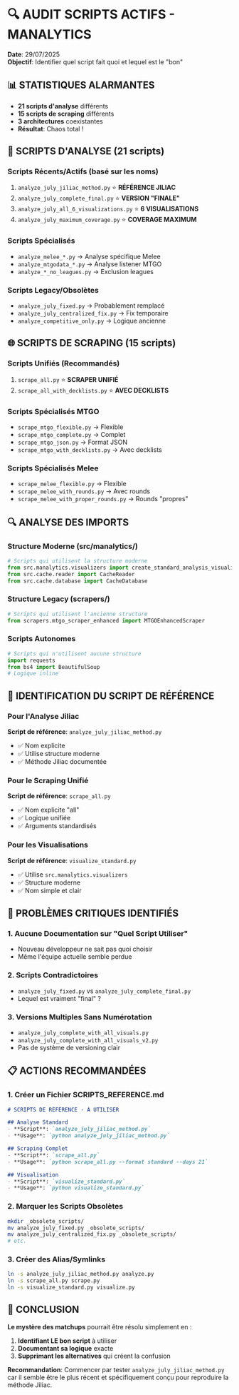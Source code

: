 # 🔍 AUDIT SCRIPTS ACTIFS - MANALYTICS

**Date**: 29/07/2025  
**Objectif**: Identifier quel script fait quoi et lequel est le "bon"

## 📊 STATISTIQUES ALARMANTES

- **21 scripts d'analyse** différents
- **15 scripts de scraping** différents  
- **3 architectures** coexistantes
- **Résultat**: Chaos total !

## 🎯 SCRIPTS D'ANALYSE (21 scripts)

### Scripts Récents/Actifs (basé sur les noms)
1. `analyze_july_jiliac_method.py` ⭐ **RÉFÉRENCE JILIAC**
2. `analyze_july_complete_final.py` ⭐ **VERSION "FINALE"**
3. `analyze_july_all_6_visualizations.py` ⭐ **6 VISUALISATIONS**
4. `analyze_july_maximum_coverage.py` ⭐ **COVERAGE MAXIMUM**

### Scripts Spécialisés
- `analyze_melee_*.py` → Analyse spécifique Melee
- `analyze_mtgodata_*.py` → Analyse listener MTGO
- `analyze_*_no_leagues.py` → Exclusion leagues

### Scripts Legacy/Obsolètes
- `analyze_july_fixed.py` → Probablement remplacé
- `analyze_july_centralized_fix.py` → Fix temporaire
- `analyze_competitive_only.py` → Logique ancienne

## 🌐 SCRIPTS DE SCRAPING (15 scripts)

### Scripts Unifiés (Recommandés)
1. `scrape_all.py` ⭐ **SCRAPER UNIFIÉ**
2. `scrape_all_with_decklists.py` ⭐ **AVEC DECKLISTS**

### Scripts Spécialisés MTGO
- `scrape_mtgo_flexible.py` → Flexible
- `scrape_mtgo_complete.py` → Complet
- `scrape_mtgo_json.py` → Format JSON
- `scrape_mtgo_with_decklists.py` → Avec decklists

### Scripts Spécialisés Melee
- `scrape_melee_flexible.py` → Flexible
- `scrape_melee_with_rounds.py` → Avec rounds
- `scrape_melee_with_proper_rounds.py` → Rounds "propres"

## 🔍 ANALYSE DES IMPORTS

### Structure Moderne (src/manalytics/)
```python
# Scripts qui utilisent la structure moderne
from src.manalytics.visualizers import create_standard_analysis_visualization
from src.cache.reader import CacheReader
from src.cache.database import CacheDatabase
```

### Structure Legacy (scrapers/)
```python
# Scripts qui utilisent l'ancienne structure
from scrapers.mtgo_scraper_enhanced import MTGOEnhancedScraper
```

### Scripts Autonomes
```python
# Scripts qui n'utilisent aucune structure
import requests
from bs4 import BeautifulSoup
# Logique inline
```

## 🎯 IDENTIFICATION DU SCRIPT DE RÉFÉRENCE

### Pour l'Analyse Jiliac
**Script de référence**: `analyze_july_jiliac_method.py`
- ✅ Nom explicite
- ✅ Utilise structure moderne
- ✅ Méthode Jiliac documentée

### Pour le Scraping Unifié  
**Script de référence**: `scrape_all.py`
- ✅ Nom explicite "all"
- ✅ Logique unifiée
- ✅ Arguments standardisés

### Pour les Visualisations
**Script de référence**: `visualize_standard.py`
- ✅ Utilise `src.manalytics.visualizers`
- ✅ Structure moderne
- ✅ Nom simple et clair

## 🚨 PROBLÈMES CRITIQUES IDENTIFIÉS

### 1. Aucune Documentation sur "Quel Script Utiliser"
- Nouveau développeur ne sait pas quoi choisir
- Même l'équipe actuelle semble perdue

### 2. Scripts Contradictoires
- `analyze_july_fixed.py` vs `analyze_july_complete_final.py`
- Lequel est vraiment "final" ?

### 3. Versions Multiples Sans Numérotation
- `analyze_july_complete_with_all_visuals.py`
- `analyze_july_complete_with_all_visuals_v2.py`
- Pas de système de versioning clair

## 📋 ACTIONS RECOMMANDÉES

### 1. Créer un Fichier SCRIPTS_REFERENCE.md
```markdown
# SCRIPTS DE RÉFÉRENCE - À UTILISER

## Analyse Standard
- **Script**: `analyze_july_jiliac_method.py`
- **Usage**: `python analyze_july_jiliac_method.py`

## Scraping Complet  
- **Script**: `scrape_all.py`
- **Usage**: `python scrape_all.py --format standard --days 21`

## Visualisation
- **Script**: `visualize_standard.py`  
- **Usage**: `python visualize_standard.py`
```

### 2. Marquer les Scripts Obsolètes
```bash
mkdir _obsolete_scripts/
mv analyze_july_fixed.py _obsolete_scripts/
mv analyze_july_centralized_fix.py _obsolete_scripts/
# etc.
```

### 3. Créer des Alias/Symlinks
```bash
ln -s analyze_july_jiliac_method.py analyze.py
ln -s scrape_all.py scrape.py
ln -s visualize_standard.py visualize.py
```

## 🎯 CONCLUSION

**Le mystère des matchups** pourrait être résolu simplement en :
1. **Identifiant LE bon script** à utiliser
2. **Documentant sa logique** exacte
3. **Supprimant les alternatives** qui créent la confusion

**Recommandation**: Commencer par tester `analyze_july_jiliac_method.py` car il semble être le plus récent et spécifiquement conçu pour reproduire la méthode Jiliac.